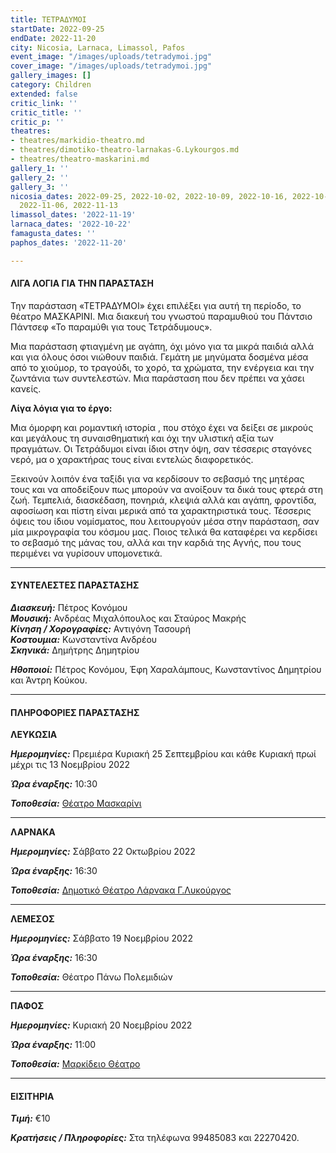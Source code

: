 ```yaml
---
title: ΤΕΤΡΑΔΥΜΟΙ
startDate: 2022-09-25
endDate: 2022-11-20
city: Nicosia, Larnaca, Limassol, Pafos
event_image: "/images/uploads/tetradymoi.jpg"
cover_image: "/images/uploads/tetradymoi.jpg"
gallery_images: []
category: Children
extended: false
critic_link: ''
critic_title: ''
critic_p: ''
theatres:
- theatres/markidio-theatro.md
- theatres/dimotiko-theatro-larnakas-G.Lykourgos.md
- theatres/theatro-maskarini.md
gallery_1: ''
gallery_2: ''
gallery_3: ''
nicosia_dates: 2022-09-25, 2022-10-02, 2022-10-09, 2022-10-16, 2022-10-23, 2022-10-30,
  2022-11-06, 2022-11-13
limassol_dates: '2022-11-19'
larnaca_dates: '2022-10-22'
famagusta_dates: ''
paphos_dates: '2022-11-20'

---
```

#### ΛΙΓΑ ΛΟΓΙΑ ΓΙΑ ΤΗΝ ΠΑΡΑΣΤΑΣΗ

Την παράσταση «ΤΕΤΡΑΔΥΜΟΙ» έχει επιλέξει για αυτή τη περίοδο, το θέατρο ΜΑΣΚΑΡΙΝΙ. Μια διακευή του γνωστού παραμυθιού του Πάντσιο Πάντσεφ «Το παραμύθι για τους Τετράδυμους». 

Μια παράσταση φτιαγμένη με αγάπη, όχι μόνο για τα μικρά παιδιά αλλά και για όλους όσοι νιώθουν παιδιά. Γεμάτη με μηνύματα δοσμένα μέσα από το χιούμορ, το τραγούδι, το χορό, τα χρώματα, την ενέργεια και την ζωντάνια των συντελεστών. Μια παράσταση που δεν πρέπει να χάσει κανείς.

**Λίγα λόγια για το έργο:**

Μια όμορφη και ρομαντική ιστορία , που στόχο έχει να δείξει σε μικρούς και μεγάλους τη συναισθηματική και όχι την υλιστική αξία των πραγμάτων. Οι Τετράδυμοι είναι ίδιοι στην όψη, σαν τέσσερις σταγόνες νερό, μα ο χαρακτήρας τους είναι εντελώς διαφορετικός.

Ξεκινούν λοιπόν ένα ταξίδι για να κερδίσουν το σεβασμό της μητέρας τους και να αποδείξουν πως μπορούν να ανοίξουν τα δικά τους φτερά στη ζωή. Τεμπελιά, διασκέδαση, πονηριά, κλεψιά αλλά και αγάπη, φροντίδα, αφοσίωση και πίστη είναι μερικά από τα χαρακτηριστικά τους. Τέσσερις όψεις του ίδιου νομίσματος, που λειτουργούν μέσα στην παράσταση, σαν μία μικρογραφία του κόσμου μας. Ποιoς τελικά θα καταφέρει να κερδίσει το σεβασμό της μάνας του, αλλά και την καρδιά της Αγνής, που τους περιμένει να γυρίσουν υπομονετικά.

***

#### ΣΥΝΤΕΛΕΣΤΕΣ ΠΑΡΑΣΤΑΣΗΣ

**_Διασκευή:_** Πέτρος Κονόμου  
**_Μουσική:_** Ανδρέας Μιχαλόπουλος και Σταύρος Μακρής  
**_Κίνηση / Χορογραφίες:_** Αντιγόνη Τασουρή  
**_Κοστουμια:_** Κωνσταντίνα Ανδρέου  
**_Σκηνικά:_** Δημήτρης Δημητρίου

**_Ηθοποιοί:_** Πέτρος Κονόμου, Έφη Χαραλάμπους, Κωνσταντίνος Δημητρίου και Άντρη Κούκου.

***

#### ΠΛΗΡΟΦΟΡΙΕΣ ΠΑΡΑΣΤΑΣΗΣ

**ΛΕΥΚΩΣΙΑ**

**_Ημερομηνίες:_** Πρεμιέρα Κυριακή 25 Σεπτεμβρίου και κάθε Κυριακή πρωί μέχρι τις 13 Νοεμβρίου 2022

**_Ώρα έναρξης:_** 10:30

**_Τοποθεσία:_** [Θέατρο Μασκαρίνι](?#map)

***

**ΛΑΡΝΑΚΑ**

**_Ημερομηνίες:_** Σάββατο 22 Οκτωβρίου 2022

**_Ώρα έναρξης:_** 16:30

**_Τοποθεσία:_** [Δημοτικό Θέατρο Λάρνακα Γ.Λυκούργος](?#map)

***

**ΛΕΜΕΣΟΣ**

**_Ημερομηνίες:_** Σάββατο 19 Νοεμβρίου 2022

**_Ώρα έναρξης:_** 16:30

**_Τοποθεσία:_** Θέατρο Πάνω Πολεμιδιών

***

**ΠΑΦΟΣ**

**_Ημερομηνίες:_** Κυριακή 20 Νοεμβρίου 2022

**_Ώρα έναρξης:_** 11:00

**_Τοποθεσία:_** [Μαρκίδειο Θέατρο ](?#map)

***

#### ΕΙΣΙΤΗΡΙΑ

**_Τιμή:_** €10

**_Κρατήσεις / Πληροφορίες:_** Στα τηλέφωνα 99485083 και 22270420.